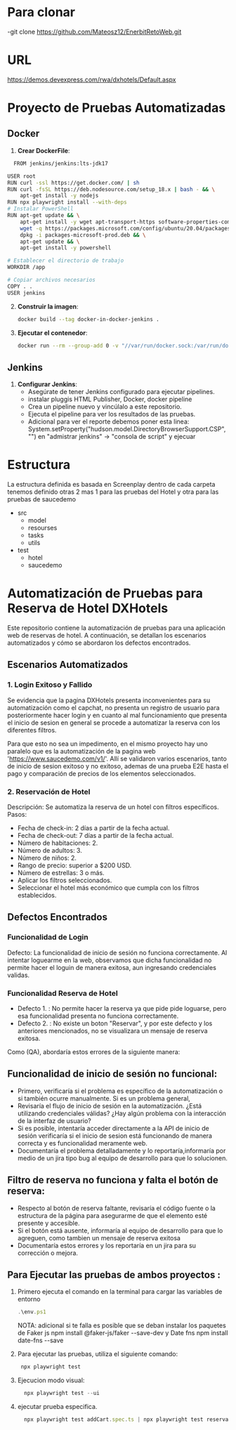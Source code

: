 # Para clonar 
-git clone https://github.com/Mateosz12/EnerbitRetoWeb.git

# URL 
https://demos.devexpress.com/rwa/dxhotels/Default.aspx

# Proyecto de Pruebas Automatizadas

## Docker
1. **Crear DockerFile**:
```bash
  FROM jenkins/jenkins:lts-jdk17

USER root
RUN curl -ssl https://get.docker.com/ | sh
RUN curl -fsSL https://deb.nodesource.com/setup_18.x | bash - && \
    apt-get install -y nodejs
RUN npx playwright install --with-deps
# Instalar PowerShell
RUN apt-get update && \
    apt-get install -y wget apt-transport-https software-properties-common && \
    wget -q https://packages.microsoft.com/config/ubuntu/20.04/packages-microsoft-prod.deb -O packages-microsoft-prod.deb && \
    dpkg -i packages-microsoft-prod.deb && \
    apt-get update && \
    apt-get install -y powershell

# Establecer el directorio de trabajo
WORKDIR /app

# Copiar archivos necesarios
COPY . .
USER jenkins
   ```
2. **Construir la imagen**:
   ```bash
   docker build --tag docker-in-docker-jenkins .

   ```
3. **Ejecutar el contenedor**:
   ```bash
   docker run --rm --group-add 0 -v "//var/run/docker.sock:/var/run/docker.sock" -p 8080:8080 -v jenkins_home:/var/jenkins_home --name jenkins docker-in-docker-jenkins
   ```

## Jenkins
1. **Configurar Jenkins**:
   - Asegúrate de tener Jenkins configurado para ejecutar pipelines.
   - instalar pluggis HTML Publisher, Docker, docker pipeline
   - Crea un pipeline nuevo y vincúlalo a este repositorio. 
   - Ejecuta el pipeline para ver los resultados de las pruebas.
   - Adicional para ver el reporte debemos poner esta linea: System.setProperty("hudson.model.DirectoryBrowserSupport.CSP", "") en "admistrar jenkins" -> "consola de script" y ejecuar 


# Estructura

La estructura definida es basada en Screenplay
dentro de cada carpeta tenemos definido otras 2 mas 1 para las pruebas del Hotel y otra para las pruebas de saucedemo

- src
   - model
   - resourses
   - tasks
   - utils
- test
   - hotel
   - saucedemo
  

# Automatización de Pruebas para Reserva de Hotel DXHotels

Este repositorio contiene la automatización de pruebas para una aplicación web de reservas de hotel. A continuación, se detallan los escenarios automatizados y cómo se abordaron los defectos encontrados.

## Escenarios Automatizados

### 1. Login Exitoso y Fallido
Se evidencia que la pagina DXHotels presenta inconvenientes para su automatización como el capchat, no presenta un registro de usuario para posteriormente hacer login
y en cuanto al mal funcionamiento que presenta el inicio de sesion en general  se procede a automatizar la reserva con los diferentes filtros.

Para que esto no sea un impedimento, en el mismo proyecto hay uno paralelo que es la automatización de la pagina web 'https://www.saucedemo.com/v1/'.
Allí se validaron varios escenarios, tanto de inicio de sesion exitoso y no exitoso, ademas de una prueba E2E hasta el pago y comparación de precios de los elementos seleccionados.

### 2. Reservación de Hotel
Descripción: Se automatiza la reserva de un hotel con filtros específicos.
Pasos:
- Fecha de check-in: 2 días a partir de la fecha actual.
- Fecha de check-out: 7 días a partir de la fecha actual.
- Número de habitaciones: 2.
- Número de adultos: 3.
- Número de niños: 2.
- Rango de precio: superior a $200 USD.
- Número de estrellas: 3 o más.
- Aplicar los filtros seleccionados.
- Seleccionar el hotel más económico que cumpla con los filtros
establecidos.

## Defectos Encontrados
### Funcionalidad de Login
Defecto: La funcionalidad de inicio de sesión no funciona correctamente.
Al intentar loguearme en la web, observamos que dicha funcionalidad no permite hacer el loguin de manera exitosa, aun ingresando credenciales validas.

### Funcionalidad Reserva de Hotel
- Defecto 1. : No permite hacer la reserva ya que pide pide loguarse, pero esa funcionalidad presenta no funciona correctamente.
- Defecto 2. : No existe un boton "Reservar", y por este defecto y los anteriores mencionados, no se visualizara un mensaje de reserva exitosa.

Como (QA), abordaría estos errores de la siguiente manera:

## Funcionalidad de inicio de sesión no funcional:
- Primero, verificaría si el problema es específico de la automatización o si también ocurre manualmente. Si es un problema general,
- Revisaría el flujo de inicio de sesión en la automatización. ¿Está utilizando credenciales válidas? ¿Hay algún problema con la interacción de la interfaz de usuario?
- Si es posible, intentaría acceder directamente a la API de inicio de sesión verificaría si el inicio de sesion está funcionando de manera correcta y es funcionalidad meramente web.
- Documentaría el problema detalladamente y lo reportaría,informaría por medio de un jira tipo bug al equipo de desarrollo para que lo solucionen.


## Filtro de reserva no funciona y falta el botón de reserva:

- Respecto al botón de reserva faltante, revisaría el código fuente o la estructura de la página para asegurarme de que el elemento esté presente y accesible.
- Si el botón está ausente, informaría al equipo de desarrollo para que lo agreguen, como tambien un mensaje de reserva exitosa
- Documentaría estos errores y los reportaría en un jira para su corrección o mejora.


## Para Ejecutar las pruebas de ambos proyectos :

 1. Primero ejecuta el comando en la terminal para cargar las variables de entorno
     ```javascript
     .\env.ps1 

     ```
     NOTA: adicional si te falla es posible que se deban instalar los paquetes de Faker js npm install @faker-js/faker --save-dev  y  Date fns npm install date-fns --save
 2. Para ejecutar las pruebas, utiliza el siguiente comando:
     ```javascript
      npx playwright test 

    ```
2. Ejecucion modo visual:

    ```javascript
      npx playwright test --ui

    ```
3. ejecutar prueba especifica.
   ```javascript
     npx playwright test addCart.spec.ts | npx playwright test reservationHotel.spec.ts | login.espec.ts
